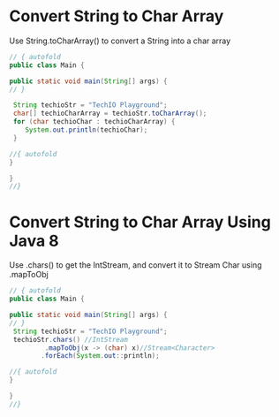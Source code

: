 # Convert String to Char Array

Use String.toCharArray() to convert a String into a char array

```java runnable
// { autofold
public class Main {

public static void main(String[] args) {
// }

 String techioStr = "TechIO Playground";
 char[] techioCharArray = techioStr.toCharArray();
 for (char techioChar : techioCharArray) {
    System.out.println(techioChar);
 }

//{ autofold
}

}
//}
```
# Convert String to Char Array Using Java 8
Use .chars() to get the IntStream, and convert it to Stream Char using .mapToObj

```java runnable
// { autofold
public class Main {

public static void main(String[] args) {
// }
 String techioStr = "TechIO Playground";
 techioStr.chars() //IntStream
         .mapToObj(x -> (char) x)//Stream<Character>
        .forEach(System.out::println);

//{ autofold
}

}
//}
```
